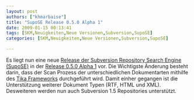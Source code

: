 ```yaml
---
layout: post
authors: ["khmarbaise"]
title: "SupoSE Release 0.5.0 Alpha 1"
date: 2009-01-15 00:13:41
tags: [SKM,Neuigkeiten,Neue Versionen,Subversion,SupoSE]
categories: [SKM,Neuigkeiten,Neue Versionen,Subversion,SupoSE]

---
```

Es liegt nun eine neue <a href="http://redmine.soebes.de/projects/show/supose">Release der Subversion Repository Search Engine (SupoSE)</a> in der <a href="http://redmine.soebes.de/news/show/3">Release 0.5.0 Alpha 1</a> vor.
Die Wichtigste Änderung besteht darin, dass der Scan Prozess der unterschiedlichen Dokumentarten mithilfe des <a href="http://lucene.apache.org/tika/">Tika Frameworks</a> durchgeführt wird. Damit einher gegangen ist die Unterstützung weiterer Dokument Typen (RTF, HTML und XML). Desweiteren werden nun auch Subversion 1.5 Repositories unterstützt. 


